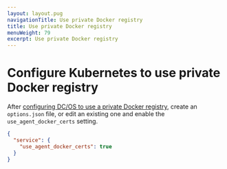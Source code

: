```yaml
---
layout: layout.pug
navigationTitle: Use private Docker registry
title: Use private Docker registry
menuWeight: 79
excerpt: Use private Docker registry
---
```


<!-- This source repo for this topic is https://github.com/mesosphere/dcos-kubernetes-cluster -->

# Configure Kubernetes to use private Docker registry

After [configuring DC/OS to use a private Docker registry](/mesosphere/dcos/2.0/deploying-services/private-docker-registry/), create an `options.json` file, or edit an existing one and enable the `use_agent_docker_certs` setting.

  ```json
  {
    "service": {
      "use_agent_docker_certs": true
    }
  }
  ```
